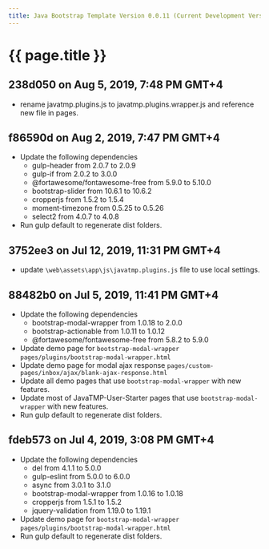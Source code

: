 ```yaml
---
title: Java Bootstrap Template Version 0.0.11 (Current Development Version)
---
```

# {{ page.title }}

## 238d050 on Aug 5, 2019, 7:48 PM GMT+4
- rename javatmp.plugins.js to javatmp.plugins.wrapper.js and reference new file in pages.

## f86590d on Aug 2, 2019, 7:47 PM GMT+4
- Update the following dependencies
    - gulp-header from 2.0.7 to 2.0.9
    - gulp-if from 2.0.2 to 3.0.0
    - @fortawesome/fontawesome-free from 5.9.0 to 5.10.0
    - bootstrap-slider from 10.6.1 to 10.6.2
    - cropperjs from 1.5.2 to 1.5.4
    - moment-timezone from 0.5.25 to 0.5.26
    - select2 from 4.0.7 to 4.0.8
- Run gulp default to regenerate dist folders.

## 3752ee3 on Jul 12, 2019, 11:31 PM GMT+4
- update `\web\assets\app\js\javatmp.plugins.js` file to use local settings.

## 88482b0 on Jul 5, 2019, 11:41 PM GMT+4
- Update the following dependencies
    - bootstrap-modal-wrapper from 1.0.18 to 2.0.0
    - bootstrap-actionable from 1.0.11 to 1.0.12
    - @fortawesome/fontawesome-free from 5.8.2 to 5.9.0
- Update demo page for `bootstrap-modal-wrapper` `pages/plugins/bootstrap-modal-wrapper.html`
- Update demo page for modal ajax response `pages/custom-pages/inbox/ajax/blank-ajax-response.html`
- Update all demo pages that use `bootstrap-modal-wrapper` with new features.
- Update most of JavaTMP-User-Starter pages that use `bootstrap-modal-wrapper` with new features.
- Run gulp default to regenerate dist folders.

## fdeb573 on Jul 4, 2019, 3:08 PM GMT+4
- Update the following dependencies
    - del from 4.1.1 to 5.0.0
    - gulp-eslint from 5.0.0 to 6.0.0
    - async from 3.0.1 to 3.1.0
    - bootstrap-modal-wrapper from 1.0.16 to 1.0.18
    - cropperjs from 1.5.1 to 1.5.2
    - jquery-validation from 1.19.0 to 1.19.1
- Update demo page for `bootstrap-modal-wrapper` `pages/plugins/bootstrap-modal-wrapper.html`
- Run gulp default to regenerate dist folders.
